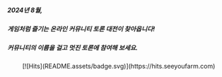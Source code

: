 ##### 2024년 8월,


##### 게임처럼 즐기는 온라인 커뮤니티 토론 대전이 찾아옵니다!

##### 커뮤니티의 이름을 걸고 멋진 토론에 참여해 보세요.

<center>[![Hits](README.assets/badge.svg)](https://hits.seeyoufarm.com)</center>


